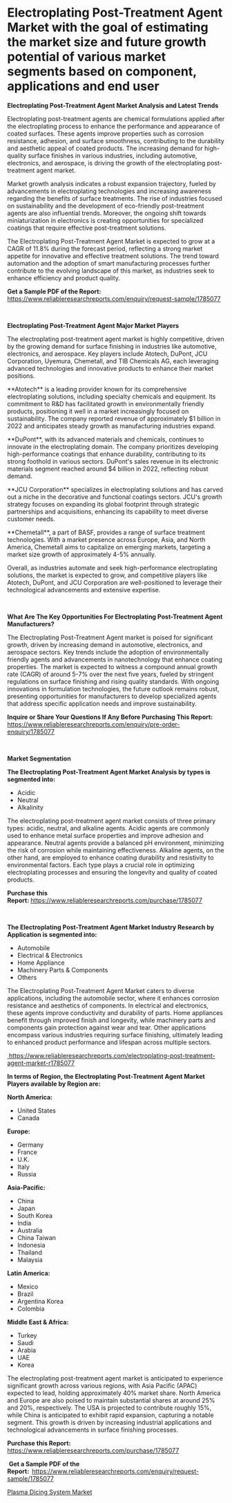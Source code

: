 <p><h1>Electroplating Post-Treatment Agent Market with the goal of estimating the market size and future growth potential of various market segments based on component, applications and end user</h1></p><p><strong>Electroplating Post-Treatment Agent Market Analysis and Latest Trends</strong></p>
<p><p>Electroplating post-treatment agents are chemical formulations applied after the electroplating process to enhance the performance and appearance of coated surfaces. These agents improve properties such as corrosion resistance, adhesion, and surface smoothness, contributing to the durability and aesthetic appeal of coated products. The increasing demand for high-quality surface finishes in various industries, including automotive, electronics, and aerospace, is driving the growth of the electroplating post-treatment agent market.</p><p>Market growth analysis indicates a robust expansion trajectory, fueled by advancements in electroplating technologies and increasing awareness regarding the benefits of surface treatments. The rise of industries focused on sustainability and the development of eco-friendly post-treatment agents are also influential trends. Moreover, the ongoing shift towards miniaturization in electronics is creating opportunities for specialized coatings that require effective post-treatment solutions.</p><p>The Electroplating Post-Treatment Agent Market is expected to grow at a CAGR of 11.8% during the forecast period, reflecting a strong market appetite for innovative and effective treatment solutions. The trend toward automation and the adoption of smart manufacturing processes further contribute to the evolving landscape of this market, as industries seek to enhance efficiency and product quality.</p></p>
<p><strong>Get a Sample PDF of the Report:&nbsp;</strong> <a href="https://www.reliableresearchreports.com/enquiry/request-sample/1785077?utm_campaign=2743&utm_medium=2&utm_source=Github&utm_content=ia&utm_term=25032025&utm_id=electroplating-post-treatment-agent">https://www.reliableresearchreports.com/enquiry/request-sample/1785077</a></p>
<p>&nbsp;</p>
<p><strong>Electroplating Post-Treatment Agent Major Market Players</strong></p>
<p><p>The electroplating post-treatment agent market is highly competitive, driven by the growing demand for surface finishing in industries like automotive, electronics, and aerospace. Key players include Atotech, DuPont, JCU Corporation, Uyemura, Chemetall, and TIB Chemicals AG, each leveraging advanced technologies and innovative products to enhance their market positions.</p><p>**Atotech** is a leading provider known for its comprehensive electroplating solutions, including specialty chemicals and equipment. Its commitment to R&D has facilitated growth in environmentally friendly products, positioning it well in a market increasingly focused on sustainability. The company reported revenue of approximately $1 billion in 2022 and anticipates steady growth as manufacturing industries expand.</p><p>**DuPont**, with its advanced materials and chemicals, continues to innovate in the electroplating domain. The company prioritizes developing high-performance coatings that enhance durability, contributing to its strong foothold in various sectors. DuPont's sales revenue in its electronic materials segment reached around $4 billion in 2022, reflecting robust demand.</p><p>**JCU Corporation** specializes in electroplating solutions and has carved out a niche in the decorative and functional coatings sectors. JCU's growth strategy focuses on expanding its global footprint through strategic partnerships and acquisitions, enhancing its capability to meet diverse customer needs.</p><p>**Chemetall**, a part of BASF, provides a range of surface treatment technologies. With a market presence across Europe, Asia, and North America, Chemetall aims to capitalize on emerging markets, targeting a market size growth of approximately 4-5% annually.</p><p>Overall, as industries automate and seek high-performance electroplating solutions, the market is expected to grow, and competitive players like Atotech, DuPont, and JCU Corporation are well-positioned to leverage their technological advancements and extensive expertise.</p></p>
<p>&nbsp;</p>
<p><strong>What Are The Key Opportunities For Electroplating Post-Treatment Agent Manufacturers?</strong></p>
<p><p>The Electroplating Post-Treatment Agent market is poised for significant growth, driven by increasing demand in automotive, electronics, and aerospace sectors. Key trends include the adoption of environmentally friendly agents and advancements in nanotechnology that enhance coating properties. The market is expected to witness a compound annual growth rate (CAGR) of around 5-7% over the next five years, fueled by stringent regulations on surface finishing and rising quality standards. With ongoing innovations in formulation technologies, the future outlook remains robust, presenting opportunities for manufacturers to develop specialized agents that address specific application needs and improve sustainability.</p></p>
<p><strong>Inquire or Share Your Questions If Any Before Purchasing This Report:</strong> <a href="https://www.reliableresearchreports.com/enquiry/pre-order-enquiry/1785077?utm_campaign=2743&utm_medium=2&utm_source=Github&utm_content=ia&utm_term=25032025&utm_id=electroplating-post-treatment-agent">https://www.reliableresearchreports.com/enquiry/pre-order-enquiry/1785077</a></p>
<p>&nbsp;</p>
<p><strong>Market Segmentation</strong></p>
<p><strong>The Electroplating Post-Treatment Agent Market Analysis by types is segmented into:</strong></p>
<p><ul><li>Acidic</li><li>Neutral</li><li>Alkalinity</li></ul></p>
<p><p>The electroplating post-treatment agent market consists of three primary types: acidic, neutral, and alkaline agents. Acidic agents are commonly used to enhance metal surface properties and improve adhesion and appearance. Neutral agents provide a balanced pH environment, minimizing the risk of corrosion while maintaining effectiveness. Alkaline agents, on the other hand, are employed to enhance coating durability and resistivity to environmental factors. Each type plays a crucial role in optimizing electroplating processes and ensuring the longevity and quality of coated products.</p></p>
<p><strong>Purchase this Report:&nbsp;</strong><a href="https://www.reliableresearchreports.com/purchase/1785077?utm_campaign=2743&utm_medium=2&utm_source=Github&utm_content=ia&utm_term=25032025&utm_id=electroplating-post-treatment-agent">https://www.reliableresearchreports.com/purchase/1785077</a></p>
<p>&nbsp;</p>
<p><strong>The Electroplating Post-Treatment Agent Market Industry Research by Application is segmented into:</strong></p>
<p><ul><li>Automobile</li><li>Electrical & Electronics</li><li>Home Appliance</li><li>Machinery Parts & Components</li><li>Others</li></ul></p>
<p><p>The Electroplating Post-Treatment Agent Market caters to diverse applications, including the automobile sector, where it enhances corrosion resistance and aesthetics of components. In electrical and electronics, these agents improve conductivity and durability of parts. Home appliances benefit through improved finish and longevity, while machinery parts and components gain protection against wear and tear. Other applications encompass various industries requiring surface finishing, ultimately leading to enhanced product performance and lifespan across multiple sectors.</p></p>
<p><a href="https://www.reliableresearchreports.com/electroplating-post-treatment-agent-market-r1785077?utm_campaign=2743&utm_medium=2&utm_source=Github&utm_content=ia&utm_term=25032025&utm_id=electroplating-post-treatment-agent">&nbsp;https://www.reliableresearchreports.com/electroplating-post-treatment-agent-market-r1785077</a></p>
<p><strong>In terms of Region, the Electroplating Post-Treatment Agent Market Players available by Region are:</strong></p>
<p>
    <p> <strong> North America: </strong>
        <ul>
            <li>United States</li>
            <li>Canada</li>
        </ul>
        </p> 
    <p> <strong> Europe: </strong>
        <ul>
            <li>Germany</li>
            <li>France</li>
            <li>U.K.</li>
            <li>Italy</li>
            <li>Russia</li>
        </ul>
        </p> 
    <p> <strong> Asia-Pacific: </strong>
        <ul>
            <li>China</li>
            <li>Japan</li>
            <li>South Korea</li>
            <li>India</li>
            <li>Australia</li>
            <li>China Taiwan</li>
            <li>Indonesia</li>
            <li>Thailand</li>
            <li>Malaysia</li>
        </ul>
        </p> 
    <p> <strong> Latin America: </strong>
        <ul>
            <li>Mexico</li>
            <li>Brazil</li>
            <li>Argentina Korea</li>
            <li>Colombia</li>
        </ul>
        </p> 
    <p> <strong> Middle East & Africa: </strong>
        <ul>
            <li>Turkey</li>
            <li>Saudi</li>
            <li>Arabia</li>
            <li>UAE</li>
            <li>Korea</li>
        </ul>
    </p>
    </p>
<p><p>The electroplating post-treatment agent market is anticipated to experience significant growth across various regions, with Asia Pacific (APAC) expected to lead, holding approximately 40% market share. North America and Europe are also poised to maintain substantial shares at around 25% and 20%, respectively. The USA is projected to contribute roughly 15%, while China is anticipated to exhibit rapid expansion, capturing a notable segment. This growth is driven by increasing industrial applications and technological advancements in surface finishing processes.</p></p>
<p><strong>Purchase this Report: </strong><a href="https://www.reliableresearchreports.com/purchase/1785077?utm_campaign=2743&utm_medium=2&utm_source=Github&utm_content=ia&utm_term=25032025&utm_id=electroplating-post-treatment-agent">https://www.reliableresearchreports.com/purchase/1785077</a></p>
<p>&nbsp;<strong>Get a Sample PDF of the Report:&nbsp;&nbsp;</strong><a href="https://www.reliableresearchreports.com/enquiry/request-sample/1785077?utm_campaign=2743&utm_medium=2&utm_source=Github&utm_content=ia&utm_term=25032025&utm_id=electroplating-post-treatment-agent">https://www.reliableresearchreports.com/enquiry/request-sample/1785077</a></p>
<p><strong></strong></p>
<p><p><a href="https://github.com/vilehoaguy/Market-Research-Report-List-1/blob/main/plasma-dicing-system-market.md?utm_campaign=2743&utm_medium=2&utm_source=Github&utm_content=ia&utm_term=25032025&utm_id=electroplating-post-treatment-agent">Plasma Dicing System Market</a></p></p>